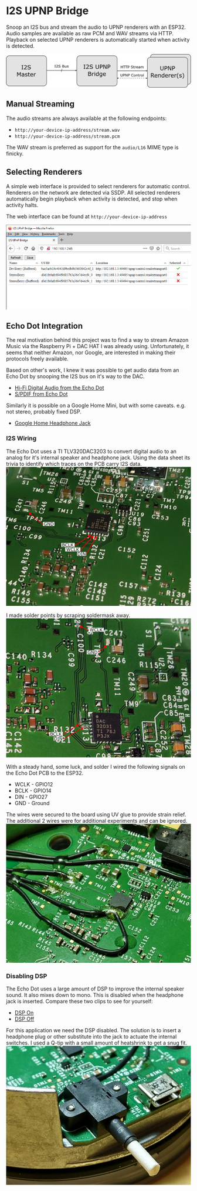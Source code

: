 # I2S UPNP Bridge
Snoop an I2S bus and stream the audio to UPNP renderers with an ESP32. Audio samples are available as raw PCM and WAV streams via HTTP. Playback on selected UPNP renderers is automatically started when activity is detected.

![Diagram](images/diagram.png)

## Manual Streaming
The audio streams are always available at the following endpoints:
* `http://your-device-ip-address/stream.wav`
* `http://your-device-ip-address/stream.pcm`

The WAV stream is preferred as support for the `audio/L16` MIME type is finicky.

## Selecting Renderers
A simple web interface is provided to select renderers for automatic control. Renderers on the network are detected via SSDP. All selected renderers automatically begin playback when activity is detected, and stop when activity halts.

The web interface can be found at `http://your-device-ip-address`

![Web Interface](images/web_interface.png)

## Echo Dot Integration
The real motivation behind this project was to find a way to stream Amazon Music via the Raspberry Pi + DAC HAT I was already using. Unfortunately, it seems that neither Amazon, nor Google, are interested in making their protocols freely available.

Based on other's work, I knew it was possible to get audio data from an Echo Dot by snooping the I2S bus on it's way to the DAC.
* [Hi-Fi Digital Audio from the Echo Dot](https://hackaday.io/project/28109-hi-fi-digital-audio-from-the-echo-dot)
* [S/PDIF from Echo Dot](https://hackaday.io/project/162309-spdif-from-echo-dot)

Similarly it is possible on a Google Home Mini, but with some caveats. e.g. not stereo, probably fixed DSP.
* [Google Home Headphone Jack](https://blog.usedbytes.com/2019/06/google-home-headphone-jack/)

### I2S Wiring
The Echo Dot uses a TI TLV320DAC3203 to convert digital audio to an analog for it's internal speaker and headphone jack. Using the data sheet its trivia to identify which traces on the PCB carry I2S data.
![Pins](images/pins.jpg)

I made solder points by scraping soldermask away.
![Solder Points](images/solder_points.jpg)

With a steady hand, some luck, and solder I wired the following signals on the Echo Dot PCB to the ESP32.
* WCLK - GPIO12
* BCLK - GPIO14
* DIN - GPIO27
* GND - Ground

The wires were secured to the board using UV glue to provide strain relief. The additional 2 wires were for additional experiments and can be ignored.
![Wires](images/wires.jpg)

### Disabling DSP
The Echo Dot uses a large amount of DSP to improve the internal speaker sound. It also mixes down to mono. This is disabled when the headphone jack is inserted. Compare these two clips to see for yourself:
* [DSP On](images/dsp_on.wav)
* [DSP Off](images/dsp_off.wav)

For this application we need the DSP disabled. The solution is to insert a headphone plug or other substitute into the jack to actuate the internal switches. I used a Q-tip with a small amount of heatshrink to get a snug fit.
![Dummy Headphone Plug](images/dummy_plug.jpg)

